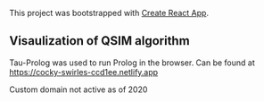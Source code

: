 This project was bootstrapped with [Create React App](https://github.com/facebook/create-react-app).

## Visaulization of QSIM algorithm 

Tau-Prolog was used to run Prolog in the browser. Can be found at https://cocky-swirles-ccd1ee.netlify.app

Custom domain not active as of 2020

